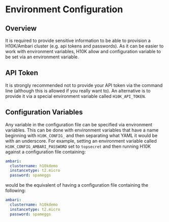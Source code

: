 # Environment Configuration

## Overview

It is required to provide sensitive information to be able to provision
a H10K/Ambari cluster (e.g. api tokens and passwords).  As it can be easier
to work with environment variables, H10K allow and configuration variable to
be set via an environment variable.

## API Token

It is strongly recommended not to provide your API token via the command line
(although this is allowed if you really want to).  An alternative is to
provide it via a special environment variable called
`H10K_API_TOKEN`.

## Configuration Variables

Any variable in the configuration file can be specified via environment
variables.  This can be done with environment variables that have a name
beginning with `H10K_CONFIG_` and then separating what YAML it would be
with an underscore.  For example, setting an environment variable called
`H10K_CONFIG_AMBARI_PASSWORD` set to `topsecret` and then running H10K
against a configuration file containing:

```YAML
ambari:
  clustername: h10kdemo
  instancetype: t2.micro
  password: spameggs
```

would be the equivalent of having a configuration file containing the
following:

```YAML
ambari:
  clustername: h10kdemo
  instancetype: t2.micro
  password: spameggs
```
